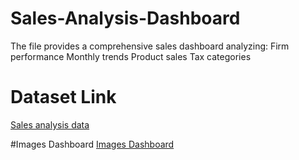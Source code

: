 # Sales-Analysis-Dashboard
The file provides a comprehensive sales dashboard analyzing:  Firm performance  Monthly trends  Product sales  Tax categories

# Dataset Link
<a href = "https://github.com/ashishmudga/Sales-Analysis-Dashboard/blob/main/Sales%20Analysis%20Dashboard%20project1.xlsx">Sales analysis data</a>

#Images Dashboard
<a href = "https://github.com/ashishmudga/Sales-Analysis-Dashboard/blob/main/sales%20analysis.png">Images Dashboard</a>

